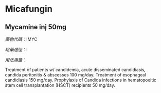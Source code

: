 # Micafungin

## Mycamine inj 50mg

_藥物代碼_：IMYC

_給藥途徑_：I

_用法用量_：

Treatment of patients w/ candidemia, acute disseminated candidiasis, candida peritonitis & abscesses 100 mg/day. Treatment of esophageal candidiasis 150 mg/day. Prophylaxis of Candida infections in hematopoeitic stem cell transplantation \(HSCT\) recipients 50 mg/day.

